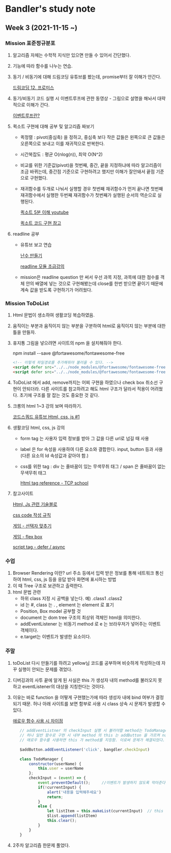 # Bandler's study note 
## Week 3 (2021-11-15 ~)

### Mission 표준정규분포
1. 알고리즘 자체는 수학적 지식만 있으면 만들 수 있어서 간단했다.
2. 기능에 따라 함수를 나누는 연습.
3. 동기 / 비동기에 대해 드림코딩 유튜브를 봤는데, promise부터 잘 이해가 안간다.

    [드림코딩 12. 프로미스](https://www.youtube.com/watch?v=JB_yU6Oe2eE)
    
4. 동기/비동기 코드 실행 시 이벤트루프에 관한 동영상 - 그림으로 설명을 해놔서 대략적으로 이해가 간다.
   
   [이벤트루프란?](https://www.youtube.com/watch?v=8aGhZQkoFbQ)
   
5. 퀵소트 구현에 대해 공부 및 알고리즘 짜보기
    - 퀵정렬 : pivot(중심축) 을 정하고, 중심축 보다 작은 값들은 왼쪽으로 큰 값들은 오른쪽으로 보내고 이를 재귀적으로 반복한다.
    - 시간복잡도 : 평균 O(nlog(n)), 최악 O(N^2)
    - 비교를 위한 기준값(pivot)을 첫번째, 중간, 끝을 지정하냐에 따라 알고리즘이 조금 바뀌는데, 중간점 기준으로 구현하려고 했지만 이해가 잘안돼서 끝점 기준으로 구현했다.
    - 재귀함수를 두개로 나눠서 실행할 경우 첫번째 재귀함수가 먼저 끝나면 첫번째 재귀함수에서 실행한 두번째 재귀함수가 첫번째가 실행된 순서의 역순으로 실행된다.
    
       [퀵소트 5분 이해 youtube](https://www.youtube.com/watch?v=cWH49IKDIiI)
    
       [퀵소트 코드 구현 참고](https://jun-choi-4928.medium.com/javascript%EB%A1%9C-quick-sort-%ED%80%B5-%EC%A0%95%EB%A0%AC-%EA%B5%AC%ED%98%84%ED%95%98%EA%B8%B0-76bf539abc0d)
    
6. readline 공부
    - 유튜브 보고 연습 
        
        [난수 만들기](https://hianna.tistory.com/454)
        
        [readline 모듈 초급강의](https://www.youtube.com/watch?v=vU6OTnhj3wM)
    
    - mission은 readline question 만 써서 우선 과목 지정, 과목에 대한 점수를 객체 안의 배열에 넣는 것으로 구현해봤는데 close를 한번 받으면 끝이기 때문에 계속 값을 받도록 구현하기가 어려웠다.
    
### Mission ToDoList

1. Html 문법이 생소하여 생활코딩 복습하였음. 
2. 움직이는 부분과 움직이지 않는 부분을 구분하여 html로 움직이지 않는 부분에 대한 틀을 만들자.
3. 휴지통 그림을 넣으려면 사이트의 npm 을 설치해줘야 한다.
 
    npm install --save @fortawesome/fontawesome-free
    
    ```html
   <!-- 이렇게 파일경로를 추가해줘야 불러올 수 있다. -->
    <script defer src="../../node_modules/@fortawesome/fontawesome-free/js/regular.js"></script>
    <script defer src="../../node_modules/@fortawesome/fontawesome-free/js/fontawesome.js"></script>    
    ```    
   
4. ToDoList 에서 add, remove까지는 어찌 구현을 하였으나 check box 취소선 구현이 안되더라. 다른 사이트를 참고하려고 해도 html 구조가 달라서 적용이 어려웠다. 초기에 구조를 잘 잡는 것도 중요한 것 같다.
5. 크롱의 html 1~3 강의 보며 따라하기.

    [코드스쿼드 유튜브 Html, css, js #1](https://youtu.be/scEcUQKZ5ik)

6. 생활코딩 html, css, js 강의
    - form tag 는 사용자 입력 정보를 받아 그 값을 다른 url로 넘길 때 사용
    - label 은 for 속성을 사용하여 다른 요소와 결합한다. input, button 등과 사용 (다른 요소의 Id 속성값과 같아야 함.)
    - css를 위한 tag : div 는 줄바꿈이 있는 무색무취 태그 / span 은 줄바꿈이 없는 무색무취 태그
        
        [Html tag reference - TCP school](http://tcpschool.com/html-tags/form)
        
7. 참고사이트
    
    [Html, Js 관련 기술블로](https://kyounghwan01.github.io/blog/JS/JSbasic/getElementById/#%E1%84%89%E1%85%A1%E1%84%8B%E1%85%AD%E1%86%BC%E1%84%87%E1%85%A5%E1%86%B8)
     
    [css code 작성 규칙](https://jeonghakhur.gitbooks.io/frontend-coding-convention/content/css/)
    
    [게임 - 선택자 맞추기](https://flukeout.github.io/)
    
    [게임 - flex box](https://flexboxfroggy.com/#ko)
    
    [script tag - defer / async](https://ko.javascript.info/script-async-defer)
    
### 수업
1. Browser Rendering 이란? url 주소 등에서 입력 받은 정보를 통해 네트워크 통신하여 html, css, js 등을 응답 받아 화면에 표시하는 방법
2. 이 때 Tree 구조로 보관하고 출력한다.
3. html 문법 관련
    - 하위 class 지정 시 공백을 넣는다. 예) .class1 .class2
    - id 는 #, class 는 . , element 는 element 로 표기
    - Position, Box model 공부할 것
    - document 는 dom tree 구조의 최상위 객체인 html을 의미한다.
    - addEventListener 는 비동기 method 로 e 는 브라우저가 넣어주는 이벤트 객체이다. 
    - e.target는 이벤트가 발생한 요소이다.
    
### 주말
1. toDoList 다시 만들기를 하려고 yellow님 코드를 공부하며 비슷하게 작성하는데 자꾸 실행이 안되는 문제를 겪었다.
2. 디버깅과의 사투 끝에 알게 된 사실은 this 가 생성자 내의 method를 불러오지 못하고 eventListener의 대상을 지칭한다는 것이다.
3. 이유는 바로 function 을 어떻게 구현했는가에 따라 생성자 내에 bind 여부가 결정되기 때문. 허나 아래 사이트를 보면 함부로 사용 시 class 상속 시 문제가 발생할 수 있다.
  
    [애로우 함수 사용 시 차이점](https://simsimjae.tistory.com/452)
    ```javascript
       // addEventListner 의 checkInput 실행 시 불러야할 method는 TodoManager class 내 method가 되어야 함.
       // 허나 일반 함수로 구현 시 내부 method 의 this 는 addButton 을 가르켜 null 을 반환했다.
       // 애로우 함수를 사용하면 this 가 method를 지칭함. 이로써 문제가 해결되었다.
       
       $addButton.addEventListener('click', bangdler.checkInput)
       
       class TodoManager {
           constructor(userName) {
               this.user = userName
           };
           checkInput = (event) => {
               event.preventDefault();     //이벤트가 발생하지 않도록 막아준다.
               if(!currentInput) {
                   alert('내용을 입력해주세요')
                   return;
               }
               else {
                   let listItem = this.makeList(currentInput)  // this = TodoManger가 되어야함.
                   $list.append(listItem)
                   this.clear();
               }
           }
       }
    ```

4. 2주차 알고리즘 한문제 풀었다.    